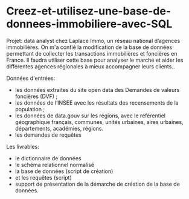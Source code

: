 # Creez-et-utilisez-une-base-de-donnees-immobiliere-avec-SQL
Projet: data analyst chez Laplace Immo, un réseau national d’agences immobilières. On m'a confié la modification de la base de données permettant de collecter les transactions immobilières et foncières en France. Il faudra utiliser cette base pour analyser le marché et aider les différentes agences régionales à mieux accompagner leurs clients.. 

Données d'entrées:
- les données extraites du site open data des Demandes de valeurs foncières (DVF) ;
- les données de l’INSEE avec les résultats des recensements de la population ;
- les données de data.gouv sur les régions, avec le référentiel géographique français, communes, unités urbaines, aires urbaines, départements, académies, régions.
- les demandes de requêtes

Les livrables:
- le dictionnaire de données
- le schéma relationnel normalisé
- la base de données (script de création)
- et les requêtes (script)
- support de présentation de la démarche de création de la base de données.
